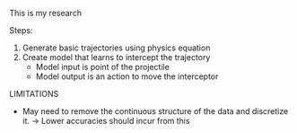 This is my research

Steps:

1) Generate basic trajectories using physics equation
2) Create model that learns to intercept the trajectory
    - Model input is point of the projectile
    - Model output is an action to move the interceptor

LIMITATIONS
- May need to remove the continuous structure of the data and discretize it. -> Lower accuracies should incur from this